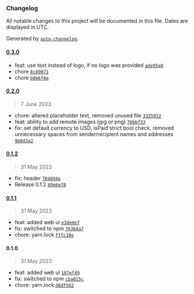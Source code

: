 ### Changelog

All notable changes to this project will be documented in this file. Dates are displayed in UTC.

Generated by [`auto-changelog`](https://github.com/CookPete/auto-changelog).

#### [0.3.0](https://github.com/gokceno/nvoice.me/compare/0.2.0...0.3.0)

- feat: use text instead of logo, if no logo was provided [`ade95e8`](https://github.com/gokceno/nvoice.me/commit/ade95e8f71168d27ec6aa9017ff6132f2a636bbe)
- chore [`8c89071`](https://github.com/gokceno/nvoice.me/commit/8c89071ff91fb18cbfea78e8cfe3689dcb547db0)
- chore [`b8b6f8a`](https://github.com/gokceno/nvoice.me/commit/b8b6f8a99778cb0dc0f9d3825d79a31957289c9d)

#### [0.2.0](https://github.com/gokceno/nvoice.me/compare/0.1.2...0.2.0)

> 7 June 2023

- chore: altered placeholder text, removed unused file [`3325932`](https://github.com/gokceno/nvoice.me/commit/33259327860cc3b0d4a6c919df5de61a99834cb0)
- feat: ability to add remote images (jpg or png) [`76bbf33`](https://github.com/gokceno/nvoice.me/commit/76bbf33ed05f8875c10a4916f51f42fcaed63a02)
- fix: set default currency to USD, isPaid strict bool check, removed unnecessary spaces from sender/recipient names and addresses [`9b0d3a2`](https://github.com/gokceno/nvoice.me/commit/9b0d3a22875c015f20f5b6afee2520637cf65563)

#### [0.1.2](https://github.com/gokceno/nvoice.me/compare/0.1.1...0.1.2)

> 31 May 2023

- fix: header [`704894e`](https://github.com/gokceno/nvoice.me/commit/704894e4cfb980368f31e0a2d2568b17bb909223)
- Release 0.1.2 [`89e6e78`](https://github.com/gokceno/nvoice.me/commit/89e6e787bff2f65a99d279aca11b2e4ac4a43d86)

#### [0.1.1](https://github.com/gokceno/nvoice.me/compare/0.1.0...0.1.1)

> 31 May 2023

- feat: added web ui [`e3dede7`](https://github.com/gokceno/nvoice.me/commit/e3dede72b43b1e52436ee01214087e14164bf168)
- fix: switched to npm [`763b4a7`](https://github.com/gokceno/nvoice.me/commit/763b4a713324cc6f193355c6b328dc563ac63994)
- chore: yarn.lock [`fffc18e`](https://github.com/gokceno/nvoice.me/commit/fffc18eedeec5ebb87b458f088d94ffc4673f9a8)

#### 0.1.0

> 31 May 2023

- feat: added web ui [`107ef49`](https://github.com/gokceno/nvoice.me/commit/107ef49511608153b726cf099b9c39d5ffcc4746)
- fix: switched to npm [`cba015c`](https://github.com/gokceno/nvoice.me/commit/cba015ce1c6bfa01765c379202711b250a5f5f19)
- chore: yarn.lock [`d6df562`](https://github.com/gokceno/nvoice.me/commit/d6df56238251f437a4cb56af13b0364fa328b674)
